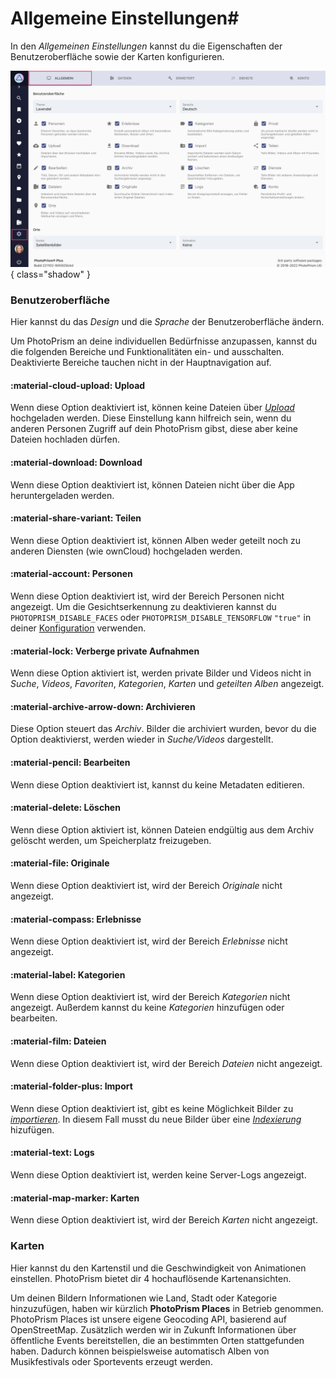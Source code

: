 # Allgemeine Einstellungen#

In den *Allgemeinen Einstellungen* kannst du die Eigenschaften der Benutzeroberfläche sowie der Karten konfigurieren.

![Screenshot](img/settings-general-german.png){ class="shadow" }

### Benutzeroberfläche ###
Hier kannst du das *Design* und die *Sprache* der Benutzeroberfläche ändern.

Um PhotoPrism an deine individuellen Bedürfnisse anzupassen, kannst du die folgenden Bereiche und Funktionalitäten ein- und ausschalten.
Deaktivierte Bereiche tauchen nicht in der Hauptnavigation auf.

#### :material-cloud-upload: Upload ####
Wenn diese Option deaktiviert ist, können keine Dateien über [*Upload*](../library/upload.md) hochgeladen werden.
Diese Einstellung kann hilfreich sein, wenn du anderen Personen Zugriff auf dein PhotoPrism gibst, diese aber keine Dateien hochladen dürfen.

#### :material-download: Download ####
Wenn diese Option deaktiviert ist, können Dateien nicht über die App heruntergeladen werden.

#### :material-share-variant: Teilen ####
Wenn diese Option deaktiviert ist, können Alben weder geteilt noch zu anderen Diensten (wie ownCloud) hochgeladen werden.

#### :material-account: Personen ####
Wenn diese Option deaktiviert ist, wird der Bereich Personen nicht angezeigt. Um die Gesichtserkennung zu deaktivieren kannst du `PHOTOPRISM_DISABLE_FACES` oder `PHOTOPRISM_DISABLE_TENSORFLOW` `"true"` in deiner [Konfiguration](https://docs.photoprism.app/getting-started/config-options/) verwenden.


#### :material-lock: Verberge private Aufnahmen ####
Wenn diese Option aktiviert ist, werden private Bilder und Videos nicht in *Suche*, *Videos*, *Favoriten*, *Kategorien*, *Karten* und *geteilten Alben* angezeigt.

#### :material-archive-arrow-down: Archivieren ####
Diese Option steuert das *Archiv*. Bilder die archiviert wurden, bevor du die Option deaktivierst, werden wieder in *Suche/Videos* dargestellt.

#### :material-pencil: Bearbeiten ####
Wenn diese Option deaktiviert ist, kannst du keine Metadaten editieren.

#### :material-delete: Löschen ####
Wenn diese Option aktiviert ist, können Dateien endgültig aus dem Archiv gelöscht werden, um Speicherplatz freizugeben.

#### :material-file: Originale  ####
Wenn diese Option deaktiviert ist, wird der Bereich *Originale* nicht angezeigt.

#### :material-compass: Erlebnisse ####
Wenn diese Option deaktiviert ist, wird der Bereich *Erlebnisse* nicht angezeigt.

#### :material-label: Kategorien ####
Wenn diese Option deaktiviert ist, wird der Bereich *Kategorien* nicht angezeigt. Außerdem kannst du keine *Kategorien* hinzufügen oder bearbeiten.

#### :material-film: Dateien ####
Wenn diese Option deaktiviert ist, wird der Bereich *Dateien* nicht angezeigt.

#### :material-folder-plus: Import ####
Wenn diese Option deaktiviert ist, gibt es keine Möglichkeit Bilder zu [*importieren*](../library/import.md). In diesem Fall musst du neue Bilder über eine [*Indexierung*](../library/indexing.md) hizufügen.

#### :material-text: Logs ####
Wenn diese Option deaktiviert ist, werden keine Server-Logs angezeigt.

#### :material-map-marker: Karten ####
Wenn diese Option deaktiviert ist, wird der Bereich *Karten* nicht angezeigt.

### Karten ####
Hier kannst du den Kartenstil und die Geschwindigkeit von Animationen einstellen.
PhotoPrism bietet dir 4 hochauflösende Kartenansichten.

Um deinen Bildern Informationen wie Land, Stadt oder Kategorie hinzuzufügen, haben wir kürzlich **PhotoPrism Places** in Betrieb genommen.
PhotoPrism Places ist unsere eigene Geocoding API, basierend auf  OpenStreetMap.
Zusätzlich werden wir in Zukunft Informationen über öffentliche Events bereitstellen, die an bestimmten Orten stattgefunden haben.
Dadurch können beispielsweise automatisch Alben von Musikfestivals oder Sportevents erzeugt werden.